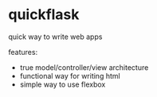 quickflask
==========

quick way to write web apps

features:
- true model/controller/view architecture
- functional way for writing html
- simple way to use flexbox
